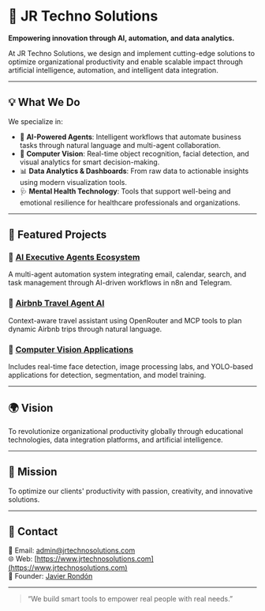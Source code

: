 # 🧠 JR Techno Solutions

**Empowering innovation through AI, automation, and data analytics.**

At JR Techno Solutions, we design and implement cutting-edge solutions to optimize organizational productivity and enable scalable impact through artificial intelligence, automation, and intelligent data integration.

---

## 💡 What We Do

We specialize in:

- 🤖 **AI-Powered Agents**: Intelligent workflows that automate business tasks through natural language and multi-agent collaboration.
- 🧠 **Computer Vision**: Real-time object recognition, facial detection, and visual analytics for smart decision-making.
- 📊 **Data Analytics & Dashboards**: From raw data to actionable insights using modern visualization tools.
- 🩺 **Mental Health Technology**: Tools that support well-being and emotional resilience for healthcare professionals and organizations.

---

## 🚀 Featured Projects

### 🔹 [AI Executive Agents Ecosystem](https://jarondonp.github.io/portafolio)
A multi-agent automation system integrating email, calendar, search, and task management through AI-driven workflows in n8n and Telegram.

### 🔹 [Airbnb Travel Agent AI](https://jarondonp.github.io/portafolio)
Context-aware travel assistant using OpenRouter and MCP tools to plan dynamic Airbnb trips through natural language.

### 🔹 [Computer Vision Applications](https://jarondonp.github.io/portafolio)
Includes real-time face detection, image processing labs, and YOLO-based applications for detection, segmentation, and model training.

---

## 🌍 Vision

To revolutionize organizational productivity globally through educational technologies, data integration platforms, and artificial intelligence.

---

## 🎯 Mission

To optimize our clients' productivity with passion, creativity, and innovative solutions.

---

## 💼 Contact

📧 Email: [admin@jrtechnosolutions.com](mailto:admin@jrtechnosolutions.com)  
🌐 Web: [https://www.jrtechnosolutions.com](https://www.jrtechnosolutions.com)  
👤 Founder: [Javier Rondón](https://github.com/jarondonp)

---

> “We build smart tools to empower real people with real needs.”
